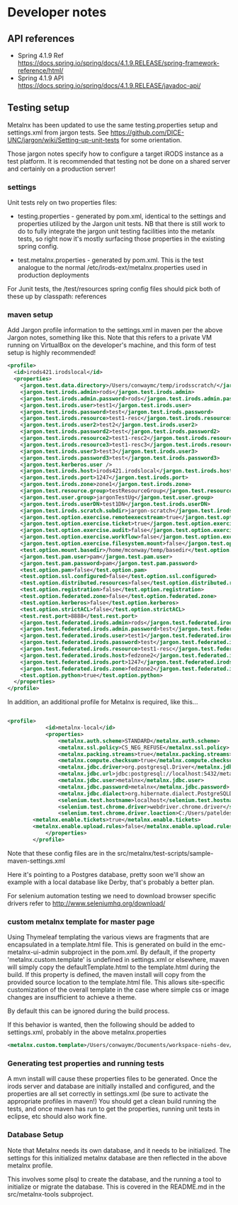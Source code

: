 # Developer notes

## API references

* Spring 4.1.9 Ref https://docs.spring.io/spring/docs/4.1.9.RELEASE/spring-framework-reference/html/
* Spring 4.1.9 API https://docs.spring.io/spring/docs/4.1.9.RELEASE/javadoc-api/

## Testing setup
Metalnx has been updated to use the same testing.properties setup and settings.xml from jargon
tests.  See https://github.com/DICE-UNC/jargon/wiki/Setting-up-unit-tests for some orientation.

Those jargon notes specify how to configure a target iRODS instance as a test platform. It is recommended that testing
not be done on a shared server and certainly on a production server!

### settings

Unit tests rely on two properties files:

* testing.properties - generated by pom.xml, identical to the settings and properties utilized by the Jargon unit tests. NB that
there is still work to do to fully integrate the jargon unit testing facilities into the metanlx tests, so right now it's mostly
surfacing those properties in the existing spring config.

* test.metalnx.properties - generated by pom.xml. This is the test analogue to the normal /etc/irods-ext/metalnx.properties
used in production deployments

For Junit tests, the /test/resources spring config files should pick both of these up by classpath: references

### maven setup

Add Jargon profile information to the settings.xml in maven per the above Jargon notes, something like this. Note that this
refers to a private VM running on VirtualBox on the developer's machine, and this form of test setup is highly recommended!

```xml
<profile>
  <id>irods421.irodslocal</id>
  <properties>
    <jargon.test.data.directory>/Users/conwaymc/temp/irodsscratch/</jargon.test.data.directory>
    <jargon.test.irods.admin>rods</jargon.test.irods.admin>
    <jargon.test.irods.admin.password>rods</jargon.test.irods.admin.password>
    <jargon.test.irods.user>test1</jargon.test.irods.user>
    <jargon.test.irods.password>test</jargon.test.irods.password>
    <jargon.test.irods.resource>test1-resc</jargon.test.irods.resource>
    <jargon.test.irods.user2>test2</jargon.test.irods.user2>
    <jargon.test.irods.password2>test</jargon.test.irods.password2>
    <jargon.test.irods.resource2>test1-resc2</jargon.test.irods.resource2>
    <jargon.test.irods.resource3>test1-resc3</jargon.test.irods.resource3>
    <jargon.test.irods.user3>test3</jargon.test.irods.user3>
    <jargon.test.irods.password3>test</jargon.test.irods.password3>
    <jargon.test.kerberos.user />
    <jargon.test.irods.host>irods421.irodslocal</jargon.test.irods.host>
    <jargon.test.irods.port>1247</jargon.test.irods.port>
    <jargon.test.irods.zone>zone1</jargon.test.irods.zone>
    <jargon.test.resource.group>testResourceGroup</jargon.test.resource.group>
    <jargon.test.user.group>jargonTestUg</jargon.test.user.group>
    <jargon.test.irods.userDN>test1DN</jargon.test.irods.userDN>
    <jargon.test.irods.scratch.subdir>jargon-scratch</jargon.test.irods.scratch.subdir>
    <jargon.test.option.exercise.remoteexecstream>true</jargon.test.option.exercise.remoteexecstream>
    <jargon.test.option.exercise.ticket>true</jargon.test.option.exercise.ticket>
    <jargon.test.option.exercise.audit>false</jargon.test.option.exercise.audit>
    <jargon.test.option.exercise.workflow>false</jargon.test.option.exercise.workflow>
    <jargon.test.option.exercise.filesystem.mount>false</jargon.test.option.exercise.filesystem.mount>
    <test.option.mount.basedir>/home/mconway/temp/basedir</test.option.mount.basedir>
    <jargon.test.pam.user>pam</jargon.test.pam.user>
    <jargon.test.pam.password>pam</jargon.test.pam.password>
    <test.option.pam>false</test.option.pam>
    <test.option.ssl.configured>false</test.option.ssl.configured>
    <test.option.distributed.resources>false</test.option.distributed.resources>
    <test.option.registration>false</test.option.registration>
    <test.option.federated.zone>false</test.option.federated.zone>
    <test.option.kerberos>false</test.option.kerberos>
    <test.option.strictACL>false</test.option.strictACL>
    <test.rest.port>8888</test.rest.port>
    <jargon.test.federated.irods.admin>rods</jargon.test.federated.irods.admin>
    <jargon.test.federated.irods.admin.password>test</jargon.test.federated.irods.admin.password>
    <jargon.test.federated.irods.user>test1</jargon.test.federated.irods.user>
    <jargon.test.federated.irods.password>test</jargon.test.federated.irods.password>
    <jargon.test.federated.irods.resource>test1-resc</jargon.test.federated.irods.resource>
    <jargon.test.federated.irods.host>fedzone2</jargon.test.federated.irods.host>
    <jargon.test.federated.irods.port>1247</jargon.test.federated.irods.port>
    <jargon.test.federated.irods.zone>fedzone2</jargon.test.federated.irods.zone>
    <test.option.python>true</test.option.python>
  </properties>
</profile>


```

In addition, an additional profile for Metalnx is required, like this...


```xml

<profile>
			<id>metalnx-local</id>
			<properties>
				<metalnx.auth.scheme>STANDARD</metalnx.auth.scheme>
				<metalnx.ssl.policy>CS_NEG_REFUSE</metalnx.ssl.policy>
				<metalnx.packing.streams>true</metalnx.packing.streams>
				<metalnx.compute.checksum>true</metalnx.compute.checksum>
				<metalnx.jdbc.driver>org.postgresql.Driver</metalnx.jdbc.driver>
				<metalnx.jdbc.url>jdbc:postgresql://localhost:5432/metalnx</metalnx.jdbc.url>
				<metalnx.jdbc.user>metalnx</metalnx.jdbc.user>
				<metalnx.jdbc.password>metalnx</metalnx.jdbc.password>
				<metalnx.jdbc.dialect>org.hibernate.dialect.PostgreSQLDialect</metalnx.jdbc.dialect>
				<selenium.test.hostname>localhost</selenium.test.hostname>
				<selenium.test.chrome.driver>webdriver.chrome.driver</selenium.test.chrome.driver>
				<selenium.test.chrome.driver.loaction>C:/Users/pateldes/driver/chromedriver.exe</selenium.test.chrome.driver.loaction>
        <metalnx.enable.tickets>true</metalnx.enable.tickets>
        <metalnx.enable.upload.rules>false</metalnx.enable.upload.rules>
			</properties>
		</profile>

```

Note that these config files are in the src/metalnx/test-scripts/sample-maven-settings.xml

Here it's pointing to a Postgres database, pretty soon we'll show an example with a local
database like Derby, that's probably a better plan.

For selenium automation testing we need to download browser specific drivers refer to http://www.seleniumhq.org/download/


### custom metalnx template for master page

Using Thymeleaf templating the various views are fragments that are encapsulated in a template.html file. This is generated on build in the emc-metalnx-ui-admin subproject
in the pom.xml. By default, if the property 'metalnx.custom.template' is undefined in settings.xml or elsewhere, maven will simply copy the defaultTemplate.html to the template.html
during the build. If this property is defined, the maven install will copy from the provided source location to the template.html file. This allows site-specific customization
of the overall template in the case where simple css or image changes are insufficient to achieve a theme.

By default this can be ignored during the build process.

If this behavior is wanted, then the following should be added to settings.xml, probably in the above metalnx.properties

```xml
<metalnx.custom.template>/Users/conwaymc/Documents/workspace-niehs-dev/metalnx-niehs-plugins/web-assets/opt/irods-ext/metalnx/template.html</metalnx.custom.template>

```


### Generating test properties and running tests

A mvn install will cause these properties files to be generated. Once the irods server
and database are initially installed and configured, and the properties are all set
correctly in settings.xml (be sure to activate the appropriate profiles in maven!) You should
get a clean build running the tests, and once maven has run to get the properties, running
unit tests in eclipse, etc should also work fine.

### Database Setup

Note that Metalnx needs its own database, and it needs to be initialized. The settings for this initialized
metalnx database are then reflected in the above metalnx profile.

This involves some plsql to create the database, and the running a tool to initialize or migrate the database.
This is covered in the README.md in the src/metalnx-tools subproject.
